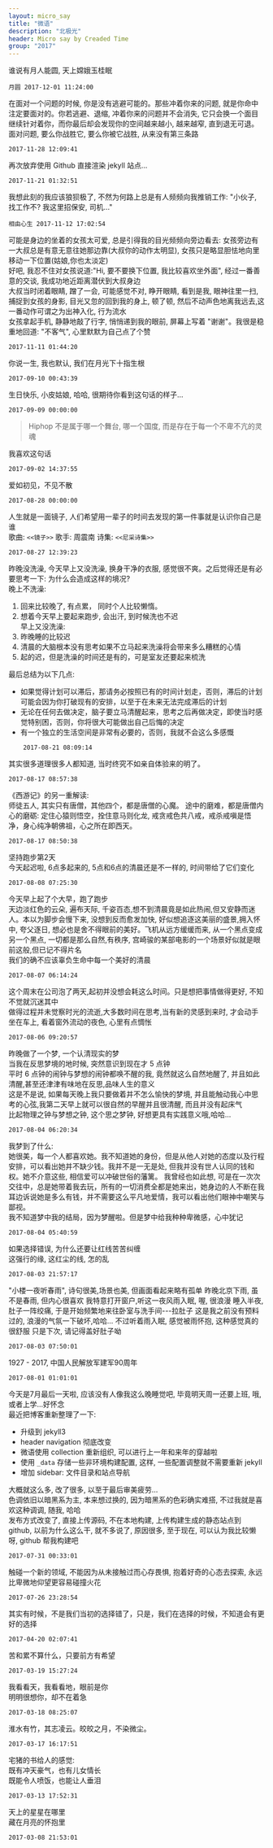```yaml
---
layout: micro_say
title: "微语"
description: "北极光"
header: Micro say by Creaded Time
group: "2017"
---
```


谁说有月人能圆, 天上嫦娥玉桂眠

	月圆 2017-12-01 11:24:00

在面对一个问题的时候, 你是没有逃避可能的。那些冲着你来的问题, 就是你命中注定要面对的。你若逃避、退缩, 冲着你来的问题并不会消失, 它只会换一个面目继续针对着你，而你最后却会发现你的空间越来越小, 越来越窄, 直到退无可退。  
面对问题, 要么你战胜它, 要么你被它战胜, 从来没有第三条路

	2017-11-28 12:09:41

再次放弃使用 Github 直接渲染 jekyll 站点...  

	2017-11-21 01:32:51

我想此刻的我应该狼狈极了, 不然为何路上总是有人频频向我推销工作: "小伙子, 找工作不? 我这里招保安, 司机..."  

	相由心生 2017-11-12 17:02:54

可能是身边的坐着的女孩太可爱, 总是引得我的目光频频向旁边看去: 女孩旁边有一大叔总是有意无意往她那边靠(大叔你的动作太明显), 女孩只是略显胆怯地向里移动一下位置(姑娘,你也太淡定)  
好吧, 我忍不住对女孩说道:"Hi, 要不要换下位置, 我比较喜欢坐外面", 经过一番善意的交谈, 我成功地近距离潜伏到大叔身边  
大叔当时闭着眼睛, 蹭了一会, 可能感觉不对, 睁开眼睛, 看到是我, 眼神往里一扫, 捕捉到女孩的身影, 目光又忽的回到我的身上, 顿了顿, 然后不动声色地离我远去,这一番动作可谓之为出神入化, 行为流水  
女孩拿起手机, 静静地敲了行字, 悄悄递到我的眼前, 屏幕上写着 "谢谢"。我很是稳重地回道: "不客气", 心里默默为自己点了个赞  

	2017-11-11 01:44:20

你说一生, 我也默认, 我们在月光下十指生根  

	2017-09-10 00:43:39

生日快乐, 小皮姑娘, 哈哈, 很期待你看到这句话的样子...  

	2017-09-09 00:00:00

> Hiphop 不是属于哪一个舞台, 哪一个国度, 而是存在于每一个不卑不亢的灵魂  

我喜欢这句话  

	2017-09-02 14:37:55

爱如初见，不见不散  

	2017-08-28 00:00:00

人生就是一面镜子, 人们希望用一辈子的时间去发现的第一件事就是认识你自己是谁  
歌曲: `<<镜子>>` 歌手: 周震南 诗集: `<<尼采诗集>>`

	2017-08-27 12:39:23

昨晚没洗澡, 今天早上又没洗澡, 换身干净的衣服, 感觉很不爽。之后觉得还是有必要思考一下: 为什么会造成这样的境况?  
晚上不洗澡:   
1. 回来比较晚了, 有点累， 同时个人比较懒惰。
2. 想着今天早上要起来跑步, 会出汗, 到时候洗也不迟  
早上又没洗澡:   
1. 昨晚睡的比较迟
2. 清晨的大脑根本没有思考如果不立马起来洗澡将会带来多么糟糕的心情
3. 起的迟，但是洗澡的时间还是有的，可是室友还要起来梳洗

最后总结为以下几点:  
*  如果觉得计划可以滞后，那请务必按照已有的时间计划走，否则，滞后的计划可能会因为你打破现有的安排，以至于在未来无法完成滞后的计划
* 无论在任何去做决定，脑子要立马清醒起来，思考之后再做决定，即使当时感觉特别困，否则，你将很大可能做出自己后悔的决定
* 有一个独立的生活空间是非常有必要的，否则，我就不会这么多感慨

```
	2017-08-21 08:09:14
```

其实很多道理很多人都知道, 当时终究不如亲自体验来的明了。  

	2017-08-17 08:57:38

《西游记》的另一重解读:  
师徒五人, 其实只有唐僧，其他四个，都是唐僧的心魔。  途中的磨难，都是唐僧内心的磨砺: 定住心猿则悟空，拴住意马则化龙, 戒贪戒色共八戒，戒杀戒嗔是悟净，身心纯净朝佛祖，心之所在即西天。  

	2017-08-17 08:50:38


坚持跑步第2天  
今天起迟啦, 6点多起来的, 5点和6点的清晨还是不一样的, 时间带给了它们变化  

	2017-08-08 07:25:30

今天早上起了个大早，跑了跑步  
天边淡红色的云朵, 遍布天际, 千姿百态,想不到清晨竟是如此热闹,但又安静而迷人。本以为脚步会慢下来, 没想到反而愈发加快, 好似想追逐这美丽的盛景,拥入怀中, 夸父逐日, 想必也是舍不得眼前的美好。飞机从远方缓缓而来, 从一个黑点变成另一个黑点, 一切都是那么自然,有秩序, 宫崎骏的某部电影的一个场景好似就是眼前这般,但已记不得片名  
我们的确不应该辜负生命中每一个美好的清晨  

	2017-08-07 06:14:24

这个周末在公司泡了两天,起初并没想会耗这么时间。只是想把事情做得更好, 不知不觉就沉迷其中  
做得过程并未觉察时光的流逝,大多数时间在思考,当有新的灵感到来时, 才会动手  
坐在车上, 看着窗外流动的夜色, 心里有点惆怅  

	2017-08-06 09:20:57

昨晚做了一个梦, 一个认清现实的梦  
当我在反思梦境的地时候, 突然意识到现在才 5 点钟  
平时 6 点钟的闹钟与梦想的闹钟都唤不醒的我, 竟然就这么自然地醒了, 并且如此清醒,甚至还津津有味地在反思,品味人生的意义  
这是不是说, 如果每天晚上我只要做着并不怎么愉快的梦境, 并且能触动我心中思考的心弦,我第二天早上就可以很自然的早醒并且很清醒, 而且并没有起床气  
比起物理之钟与梦想之钟, 这个思之梦钟, 好想更具有实践意义哦,哈哈...

	2017-08-04 06:20:34

我梦到了什么:  
她很美，每一个人都喜欢她。我不知道她的身份，但是从他人对她的态度以及行程安排，可以看出她并不缺少钱。我并不是一无是处, 但我并没有世人认同的钱和权。她不介意这些, 相信爱可以冲破世俗的藩篱。 我曾经也如此想, 可是在一次次交往中，总是她带着我去玩，所有的一切消费全都是她来出，她身边的人不断在我耳边诉说她是多么有钱，并不需要这么平凡地爱情，我可以看出他们眼神中嘲笑与鄙视。  
我不知道梦中我的结局，因为梦醒啦。但是梦中给我种种卑微感，心中犹记  

	2017-08-04 05:40:59

如果选择错误, 为什么还要让红线苦苦纠缠  
这强行的缘, 这红尘的线, 怎的乱   

	2017-08-03 21:57:17

"小楼一夜听春雨", 诗句很美,场景也美, 但画面看起来略有孤单
昨晚北京下雨, 虽不是春雨, 但内心很喜欢
我特意打开窗户,听这一夜风雨入眠, 喔, 很浪漫
睡入半夜, 肚子一阵绞痛, 于是开始频繁地来往卧室与洗手间---拉肚子
这是我之前没有预料过的, 浪漫的气氛一下破坏,哈哈...
不过听着雨入眠, 感觉被雨怀抱, 这种感觉真的很舒服
只是下次, 请记得盖好肚子呦

	2017-08-03 07:50:01

1927 - 2017, 中国人民解放军建军90周年  

	2017-08-01 01:01:01

今天是7月最后一天啦, 应该没有人像我这么晚睡觉吧, 毕竟明天周一还要上班, 哦, 或者上学...好怀念  
最近把博客重新整理了一下:  
- 升级到 jekyll3
- header navigation 彻底改变
- 微语使用 collection 重新组织, 可以进行上一年和来年的穿越啦
- 使用 `_data` 存储一些非环境构建配置, 这样, 一些配置调整就不需要重新 jekyll
- 增加 sidebar: 文件目录和站点导航

大概就这么多, 改了很多, 以至于最后审美疲劳...  
色调依旧以暗黑系为主, 本来想过换的, 因为暗黑系的色彩确实难搭, 不过我就是喜欢这种调调, 随我, 哈哈  
发布方式改变了, 直接上传源码, 不在本地构建, 上传构建生成的静态站点到 github, 以前为什么这么干, 就不多说了, 原因很多, 至于现在, 可以认为我比较懒呀, github 帮我构建吧  


	2017-07-31 00:33:01

触碰一个新的领域, 不能因为从未接触过而心存畏惧, 抱着好奇的心态去探索, 永远比卑微地仰望更容易碰撞火花  

	2017-07-26 23:28:54

其实有时候，不是我们当初的选择错了，只是，我们在选择的时候，不知道会有更好的选择  

	2017-04-20 02:07:41

苦和累不算什么，只要前方有希望  

	2017-03-19 15:27:24

我看看天，我看看地，眼前是你  
明明很想你，却不在着急

	2017-03-18 08:25:07

淮水有竹，其志凌云。皎皎之月，不染微尘。  

	2017-03-17 16:17:51

宅猪的书给人的感觉:  
既有冲天豪气，也有儿女情长  
既能令人喷饭，也能让人垂泪  

	2017-03-13 17:52:31

天上的星星在哪里  
藏在月亮的怀抱里

	2017-03-08 21:53:01
